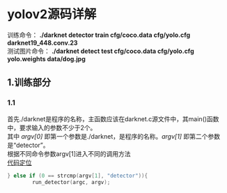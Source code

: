 # yolov2源码详解
训练命令： **./darknet detector train cfg/coco.data cfg/yolo.cfg darknet19_448.conv.23**  
测试图片命令： **./darknet detect test cfg/coco.data cfg/yolo.cfg yolo.weights data/dog.jpg**
## 1.训练部分
### 1.1
首先./darknet是程序的名称，主函数应该在darknet.c源文件中，其main()函数中，要求输入的参数不少于2个。  
其中 *argv[0]* 即第一个参数是./darknet，是程序的名称。*argv[1]* 即第二个参数是“detector”。  
根据不同命令参数argv[1]进入不同的调用方法  
[代码定位](https://github.com/pjreddie/darknet/blob/56d69e73aba37283ea7b9726b81afd2f79cd1134/examples/darknet.c#L417)
``` c
} else if (0 == strcmp(argv[1], "detector")){
        run_detector(argc, argv);
```
